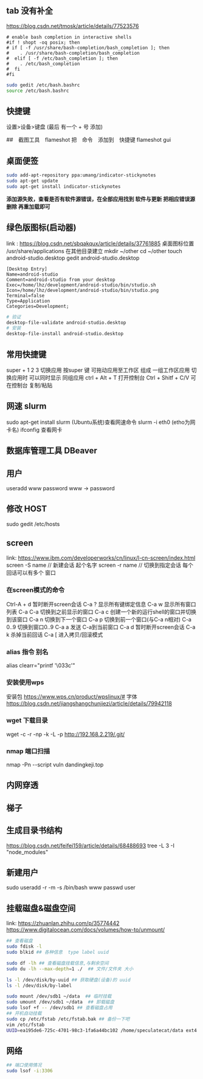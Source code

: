 ## tab 没有补全

https://blog.csdn.net/tmosk/article/details/77523576

```text
# enable bash completion in interactive shells  
#if ! shopt -oq posix; then  
# if [ -f /usr/share/bash-completion/bash_completion ]; then  
#    . /usr/share/bash-completion/bash_completion  
#  elif [ -f /etc/bash_completion ]; then  
#    . /etc/bash_completion  
#  fi  
#fi 
```
```bash
sudo gedit /etc/bash.bashrc
source /etc/bash.bashrc
```


## 快捷键
设置>设备>键盘 (最后 有一个 + 号 添加)


##　截图工具　flameshot
把　命令　添加到　快捷键
flameshot gui

## 桌面便签

```bash
sudo add-apt-repository ppa:umang/indicator-stickynotes
sudo apt-get update 
sudo apt-get install indicator-stickynotes 
```
**添加源失败，查看是否有软件源错误，在全部应用找到 软件与更新 把相应错误源删除 再重加载即可**

## 绿色版图标(启动器)
link : https://blog.csdn.net/sbqakqux/article/details/37761885
桌面图标位置
/usr/share/applications
在其他目录建立
mkdir ~/other
cd ~/other
touch android-studio.desktop
gedit android-studio.desktop
```text
[Desktop Entry]
Name=android-studio
Comment=android-studio from your desktop
Exec=/home/lhz/development/android-studio/bin/studio.sh
Icon=/home/lhz/development/android-studio/bin/studio.png
Terminal=false
Type=Application
Categories=Development;
```

```bash
# 验证
desktop-file-validate android-studio.desktop
# 安装
desktop-file-install android-studio.desktop
```

## 常用快捷键

super + 1 2 3   切换应用
按super 键 可拖动应用至工作区 组成 一组工作区应用
切换应用时 可以同时显示 同组应用
ctrl + Alt + T 打开控制台
Ctrl + Shitf + C/V 可在控制台 复制/粘贴

## 网速 slurm
sudo apt-get install slurm  (Ubuntu系统)查看网速命令
slurm -i eth0  (etho为网卡名)
ifconfig 查看网卡

## 数据库管理工具 DBeaver

## 用户

useradd www
password www -> password

## 修改 HOST

sudo gedit /etc/hosts

## screen 
link: https://www.ibm.com/developerworks/cn/linux/l-cn-screen/index.html
screen -S name // 新建会话 起个名字
screen -r name // 切换到指定会话
每个回话可以有多个 窗口
### 在screen模式的命令
 Ctrl-A + d 暂时断开screen会话
C-a ?	显示所有键绑定信息
C-a w	显示所有窗口列表
C-a C-a	切换到之前显示的窗口
C-a c	创建一个新的运行shell的窗口并切换到该窗口
C-a n	切换到下一个窗口
C-a p	切换到前一个窗口(与C-a n相对)
C-a 0..9	切换到窗口0..9
C-a a	发送 C-a到当前窗口
C-a d	暂时断开screen会话
C-a k	杀掉当前回话
C-a [	进入拷贝/回滚模式

### alias 指令 别名

alias clearr="printf '\033c'"

### 安装使用wps
安装包
https://www.wps.cn/product/wpslinux/#
字体
https://blog.csdn.net/jiangshangchunjiezi/article/details/79942118

### wget 下载目录
wget -c -r -np -k -L -p http://192.168.2.219/.git/

### nmap 端口扫描
nmap -Pn --script vuln dandingkeji.top

## 内网穿透

## 梯子

## 生成目录书结构
https://blog.csdn.net/feifei159/article/details/68488693
tree -L 3 -I "node_modules"
## 新建用户
sudo useradd -r -m -s /bin/bash www
passwd  user
## 挂载磁盘&磁盘空间
link: https://zhuanlan.zhihu.com/p/35774442
https://www.digitalocean.com/docs/volumes/how-to/unmount/
```bash
## 查看磁盘
sudo fdisk -l 
sudo blkid ## 各种信息  type label uuid 

sudo df -lh ## 查看磁盘挂载信息,与剩余空间
sudo du -lh --max-depth=1 ./  ## 文件/文件夹 大小

ls -l /dev/disk/by-uuid ## 获取硬盘(设备)的 uuid
ls -l /dev/disk/by-label

sudo mount /dev/sdb1 ~/data  ## 临时挂载
sudo umount /dev/sdb1 ~/data  ## 卸载磁盘
sudo lsof +f -- /dev/sdb1 ## 查看磁盘占用
## 开机自动挂载
sudo cp /etc/fstab /etc/fstab.bak ## 备份一下吧
vim /etc/fstab
UUID=ea195de6-725c-4701-98c3-1fa6a44bc102 /home/speculatecat/data ext4 defaults 0 0
```

## 网络
```bash
## 端口使用情况
sudo lsof -i:3306 
```
